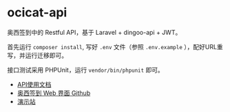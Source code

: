 # ocicat-api
奥西签到中的 Restful API，基于 Laravel + dingoo-api + JWT。

首先运行 `composer install`, 写好 `.env` 文件（参照 `.env.example` ），配好URL重写，并运行迁移即可。

接口测试采用 PHPUnit，运行 `vendor/bin/phpunit` 即可。

* [API使用文档](https://revonia.github.io/ocicat-api/)
* [奥西签到 Web 界面 Github](https://github.com/revonia/ocicat-web)
* [演示站](https://ocicat.mark-out.net) 

